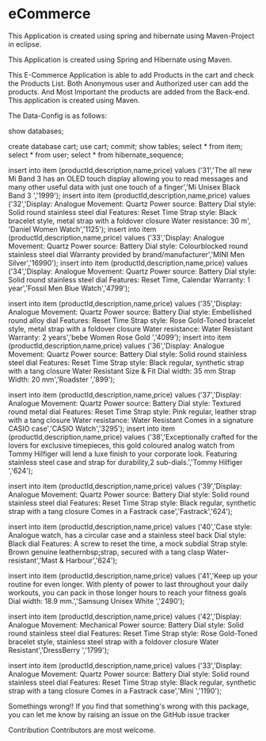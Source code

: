 # eCommerce
This Application is created using spring and hibernate using Maven-Project in eclipse.

This Application is created using Spring and Hibernate using Maven.

This E-Commerce Application is able to add Products in the cart and check the Products List.
Both Anonymous user and Authorized user can add the products. 
And Most Important the products are added from the Back-end.
This application is created using Maven.

The Data-Config is as follows:

show databases;

create database cart;
use cart;
commit;
show tables;
select * from item;
select * from user;
select * from hibernate_sequence;


insert into item (productId,description,name,price) values ('31','The all new Mi Band 3 has an OLED touch display allowing you to read messages and many other useful data with just one touch of a finger','Mi Unisex Black Band 3 ','1999');
insert into item (productId,description,name,price) values ('32','Display: Analogue
Movement: Quartz
Power source: Battery
Dial style: Solid round stainless steel dial
Features: Reset Time
Strap style: Black bracelet style, metal strap with a foldover closure
Water resistance: 30 m', 'Daniel Women Watch','1125');
insert into item (productId,description,name,price) values ('33','Display: Analogue
Movement: Quartz
Power source: Battery
Dial style: Colourblocked round stainless steel dial
Warranty provided by brand/manufacturer','MINI Men Silver','16990');
insert into item (productId,description,name,price) values ('34','Display: Analogue
Movement: Quartz
Power source: Battery
Dial style: Solid round stainless steel dial
Features: Reset Time, Calendar
Warranty: 1 year','Fossil Men Blue Watch','4799');

insert into item (productId,description,name,price) values ('35','Display: Analogue
Movement: Quartz
Power source: Battery
Dial style: Embellished round alloy dial
Features: Reset Time
Strap style: Rose Gold-Toned bracelet style, metal strap with a foldover closure
Water resistance: Water Resistant
Warranty: 2 years','bebe Women Rose Gold  ','4099');
insert into item (productId,description,name,price) values ('36','Display: Analogue
Movement: Quartz
Power source: Battery
Dial style: Solid round stainless steel dial
Features: Reset Time
Strap style: Black regular, synthetic strap with a tang closure
Water Resistant
Size & Fit
Dial width: 35 mm
Strap Width: 20 mm','Roadster ','899');

insert into item (productId,description,name,price) values ('37','Display: Analogue
Movement: Quartz
Power source: Battery
Dial style: Textured round metal dial
Features: Reset Time
Strap style: Pink regular, leather strap with a tang closure
Water resistance: Water Resistant
Comes in a signature CASIO case','CASIO Watch','3295');
insert into item (productId,description,name,price) values ('38','Exceptionally crafted for the lovers for exclusive timepieces, this gold coloured analog watch from Tommy Hilfiger will lend a luxe finish to your corporate look. Featuring stainless steel case and strap for durability,2 sub-dials.','Tommy Hilfiger ','624');

insert into item (productId,description,name,price) values ('39','Display: Analogue
Movement: Quartz
Power source: Battery
Dial style: Solid round stainless steel dial
Features: Reset Time
Strap style: Black regular, synthetic strap with a tang closure
Comes in a Fastrack case','Fastrack','624');

insert into item (productId,description,name,price) values ('40','Case style: Analogue watch, has a circular case and a stainless steel back
Dial style: Black dial
Features: A screw to reset the time, a mock subdial
Strap style: Brown genuine leathernbsp;strap, secured with a tang clasp
Water-resistant','Mast & Harbour','624');

insert into item (productId,description,name,price) values ('41','Keep up your routine for even longer. 
With plenty of power to last throughout your daily workouts, you can pack in those longer hours to reach your fitness goals
Dial width: 18.9 mm.','Samsung Unisex White ','2490');

insert into item (productId,description,name,price) values ('42','Display: Analogue
Movement: Mechanical
Power source: Battery
Dial style: Solid round stainless steel dial
Features: Reset Time
Strap style: Rose Gold-Toned bracelet style, stainless steel strap with a foldover closure
Water Resistant','DressBerry ','1799');

insert into item (productId,description,name,price) values ('33','Display: Analogue Movement: Quartz Power source: Battery Dial style: Solid round stainless steel dial Features: Reset Time Strap style: Black regular, synthetic strap with a tang closure Comes in a Fastrack case','Mini ','1190');


Somethings wrong!!
If you find that something's wrong with this package, you can let me know by raising an issue on the GitHub issue tracker

Contribution
Contributors are most welcome.

